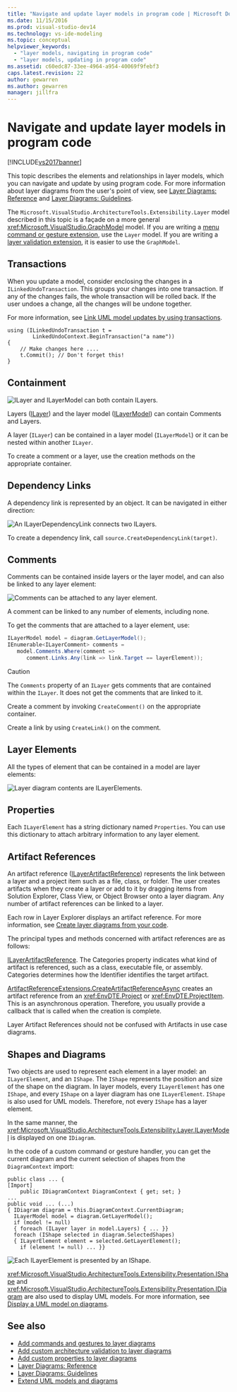 ```yaml
---
title: "Navigate and update layer models in program code | Microsoft Docs"
ms.date: 11/15/2016
ms.prod: visual-studio-dev14
ms.technology: vs-ide-modeling
ms.topic: conceptual
helpviewer_keywords:
  - "layer models, navigating in program code"
  - "layer models, updating in program code"
ms.assetid: c60edc87-33ee-4964-a954-40069f9febf3
caps.latest.revision: 22
author: gewarren
ms.author: gewarren
manager: jillfra
---
```

# Navigate and update layer models in program code
[!INCLUDE[vs2017banner](../includes/vs2017banner.md)]

This topic describes the elements and relationships in layer models, which you can navigate and update by using program code. For more information about layer diagrams from the user's point of view, see [Layer Diagrams: Reference](../modeling/layer-diagrams-reference.md) and [Layer Diagrams: Guidelines](../modeling/layer-diagrams-guidelines.md).

 The `Microsoft.VisualStudio.ArchitectureTools.Extensibility.Layer` model described in this topic is a façade on a more general <xref:Microsoft.VisualStudio.GraphModel> model. If you are writing a [menu command or gesture extension](../modeling/add-commands-and-gestures-to-layer-diagrams.md), use the `Layer` model. If you are writing a [layer validation extension](../modeling/add-custom-architecture-validation-to-layer-diagrams.md), it is easier to use the `GraphModel`.

## Transactions
 When you update a model, consider enclosing the changes in a `ILinkedUndoTransaction`. This groups your changes into one transaction. If any of the changes fails, the whole transaction will be rolled back. If the user undoes a change, all the changes will be undone together.

 For more information, see [Link UML model updates by using transactions](../modeling/link-uml-model-updates-by-using-transactions.md).

```
using (ILinkedUndoTransaction t =
        LinkedUndoContext.BeginTransaction("a name"))
{
    // Make changes here ....
    t.Commit(); // Don't forget this!
}
```

## Containment
 ![ILayer and ILayerModel can both contain ILayers.](../modeling/media/layerapi-containment.png "LayerApi_Containment")

 Layers ([ILayer](/previous-versions/ff644251(v=vs.140))) and the layer model ([ILayerModel](/previous-versions/ff643069(v=vs.140))) can contain Comments and Layers.

 A layer (`ILayer`) can be contained in a layer model (`ILayerModel`) or it can be nested within another `ILayer`.

 To create a comment or a layer, use the creation methods on the appropriate container.

## Dependency Links
 A dependency link is represented by an object. It can be navigated in either direction:

 ![An ILayerDependencyLink connects two ILayers.](../modeling/media/layerapi-dependency.png "LayerApi_Dependency")

 To create a dependency link, call `source.CreateDependencyLink(target)`.

## Comments
 Comments can be contained inside layers or the layer model, and can also be linked to any layer element:

 ![Comments can be attached to any layer element.](../modeling/media/layerapi-comments.png "LayerApi_Comments")

 A comment can be linked to any number of elements, including none.

 To get the comments that are attached to a layer element, use:

```csharp
ILayerModel model = diagram.GetLayerModel();
IEnumerable<ILayerComment> comments =
   model.Comments.Where(comment =>
      comment.Links.Any(link => link.Target == layerElement));

```

> [!CAUTION]
> The `Comments` property of an `ILayer` gets comments that are contained within the `ILayer`. It does not get the comments that are linked to it.

 Create a comment by invoking `CreateComment()` on the appropriate container.

 Create a link by using `CreateLink()` on the comment.

## Layer Elements
 All the types of element that can be contained in a model are layer elements:

 ![Layer diagram contents are ILayerElements.](../modeling/media/layerapi-layerelements.png "LayerApi_LayerElements")

## Properties
 Each `ILayerElement` has a string dictionary named `Properties`. You can use this dictionary to attach arbitrary information to any layer element.

## Artifact References
 An artifact reference ([ILayerArtifactReference](/previous-versions/ff644536(v=vs.140))) represents the link between a layer and a project item such as a file, class, or folder. The user creates artifacts when they create a layer or add to it by dragging items from Solution Explorer, Class View, or Object Browser onto a layer diagram. Any number of artifact references can be linked to a layer.

 Each row in Layer Explorer displays an artifact reference. For more information, see [Create layer diagrams from your code](../modeling/create-layer-diagrams-from-your-code.md).

 The principal types and methods concerned with artifact references are as follows:

 [ILayerArtifactReference](/previous-versions/ff644536(v=vs.140)). The Categories property indicates what kind of artifact is referenced, such as a class, executable file, or assembly. Categories determines how the Identifier identifies the target artifact.

 [ArtifactReferenceExtensions.CreateArtifactReferenceAsync](/previous-versions/ff695840(v=vs.140)) creates an artifact reference from an <xref:EnvDTE.Project> or <xref:EnvDTE.ProjectItem>. This is an asynchronous operation. Therefore, you usually provide a callback that is called when the creation is complete.

 Layer Artifact References should not be confused with Artifacts in use case diagrams.

## Shapes and Diagrams
 Two objects are used to represent each element in a layer model: an `ILayerElement`, and an `IShape`. The `IShape` represents the position and size of the shape on the diagram. In layer models, every `ILayerElement` has one `IShape`, and every `IShape` on a layer diagram has one `ILayerElement`. `IShape` is also used for UML models. Therefore, not every `IShape` has a layer element.

 In the same manner, the <xref:Microsoft.VisualStudio.ArchitectureTools.Extensibility.Layer.ILayerModel> is displayed on one `IDiagram`.

 In the code of a custom command or gesture handler, you can get the current diagram and the current selection of shapes from the `DiagramContext` import:

```
public class ... {
[Import]
    public IDiagramContext DiagramContext { get; set; }
...
public void ... (...)
{ IDiagram diagram = this.DiagramContext.CurrentDiagram;
  ILayerModel model = diagram.GetLayerModel();
  if (model != null)
  { foreach (ILayer layer in model.Layers) { ... }}
  foreach (IShape selected in diagram.SelectedShapes)
  { ILayerElement element = selected.GetLayerElement();
    if (element != null) ... }}
```

 ![Each ILayerElement is presented by an IShape.](../modeling/media/layerapi-shapes.png)

 <xref:Microsoft.VisualStudio.ArchitectureTools.Extensibility.Presentation.IShape> and <xref:Microsoft.VisualStudio.ArchitectureTools.Extensibility.Presentation.IDiagram> are also used to display UML models. For more information, see [Display a UML model on diagrams](../modeling/display-a-uml-model-on-diagrams.md).

## See also

- [Add commands and gestures to layer diagrams](../modeling/add-commands-and-gestures-to-layer-diagrams.md)
- [Add custom architecture validation to layer diagrams](../modeling/add-custom-architecture-validation-to-layer-diagrams.md)
- [Add custom properties to layer diagrams](../modeling/add-custom-properties-to-layer-diagrams.md)
- [Layer Diagrams: Reference](../modeling/layer-diagrams-reference.md)
- [Layer Diagrams: Guidelines](../modeling/layer-diagrams-guidelines.md)
- [Extend UML models and diagrams](../modeling/extend-uml-models-and-diagrams.md)
